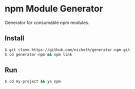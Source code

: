 # npm Module Generator #

Generator for consumable npm modules.

## Install ##

```bash
$ git clone https://github.com/nichoth/generator-npm.git
$ cd generator-npm && npm link
```

## Run ##

```bash
$ cd my-project && yo npm
```
